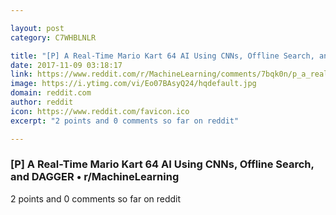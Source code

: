 ```yaml
---

layout: post
category: C7WHBLNLR

title: "[P] A Real-Time Mario Kart 64 AI Using CNNs, Offline Search, and DAGGER • r/MachineLearning"
date: 2017-11-09 03:18:17
link: https://www.reddit.com/r/MachineLearning/comments/7bqk0n/p_a_realtime_mario_kart_64_ai_using_cnns_offline/
image: https://i.ytimg.com/vi/Eo07BAsyQ24/hqdefault.jpg
domain: reddit.com
author: reddit
icon: https://www.reddit.com/favicon.ico
excerpt: "2 points and 0 comments so far on reddit"

---
```


### [P] A Real-Time Mario Kart 64 AI Using CNNs, Offline Search, and DAGGER • r/MachineLearning

2 points and 0 comments so far on reddit